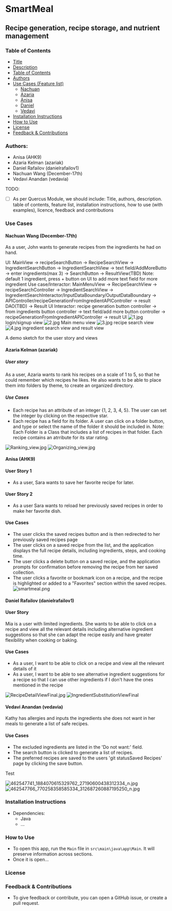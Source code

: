 # SmartMeal
## Recipe generation, recipe storage, and nutrient management 

### Table of Contents
- [Title](#smartmeal)
- [Description](#recipe-generation-recipe-storage-and-nutrient-management-)
- [Table of Contents](#table-of-contents)
- [Authors](#authors-)
- [Use Cases (Feature list)](#use-cases)
    - [Nachuan](#nachuan-wang-december-17th)
    - [Azaria](#azaria-kelman-azariak)
    - [Anisa](#anisa-ahk9)
    - [Daniel](#daniel-rafailov-danielrafailov1)
    - [Vedavi](#vedavi-anandan-vedavia)
- [Installation Instructions](#installation-instructions)
- [How to Use](#how-to-use)
- [License](#license)
- [Feedback & Contributions](#feedback--contributions)


### Authors: 
- Anisa (AHK9)
- Azaria Kelman (azariak)
- Daniel Rafailov (danielrafailov1)
- Nachuan Wang (December-17th)
- Vedavi Anandan (vedavia)


TODO:
- [ ] As per Quercus Module, we should include: Title, authors, description. table of contents, feature list,
installation instructions, how to use (with examples), licence, feedback and contributions

### Use Cases

#### Nachuan Wang (December-17th)
As a user, John wants to generate recipes from the ingredients he had on hand.

UI: MainView -> recipeSearchButton -> RecipeSearchView -> IngredientSearchButton -> IngredientSearchView -> text field/AddMoreButto  -> enter ingredients(max 3) -> SearchButton -> ResultView(TBD)
Note: default 1 ingredient, press + button on UI to add more text field for more ingredient
Use case/Interactor: MainMenuView -> RecipeSearchView -> recipeSearchController -> IngredientSearchView -> IngredientSearchInteractor/InputDataBoundary/OutputDataBoundary -> APIController/recipeGenerationFromIngredientAPIController -> result DAO(TBD)
-> Result UI
Interactor: recipe generation button controller -> from ingredients button controller 
      -> text field/add more button controller -> recipeGenerationFromIngredientAPIController -> result UI
![1.jpg](images/1.jpg)
login/signup view
![2.jpg](images/2.jpg)
Main menu view
![3.jpg](images/3.jpg)
recipe search view
![4.jpg](images/4.jpg)
ingredient search view and result view

A demo sketch for the user story and views


#### Azaria Kelman (azariak)
##### User story
As a user, Azaria wants to rank his recipes on a scale of 1 to 5, so that he could remember which recipes he likes. 
He also wants to be able to place them into folders by theme, to create an organized directory.
##### Use Cases
- Each recipe has an attribute of an integer {1, 2, 3, 4, 5}. The user can set the integer by clicking on the respective star.
- Each recipe has a field for its folder. A user can click on a folder button, and type or select the name of the folder it should be included in.
Note: Each Folder is a Class that includes a list of recipes in that folder. Each recipe contains an atrribute for its star rating.

![Ranking_view.jpg](images/Azaria_User_Story/Ranking_view.png)
![Organizing_view.jpg](images/Azaria_User_Story/Organizing_view.png)

#### Anisa (AHK9)
#### User Story 1
- As a user, Sara wants to save her favorite recipe for later.
#### User Story 2
- As a user Sara wants to reload her previously saved recipes in order to make her favorite
  dish.
#### Use Cases
- The user clicks the saved recipes button and is then redirected to her previously
saved recipes page
- The user clicks on a saved recipe from the list, and the application displays the full recipe details, including 
ingredients, steps, and cooking time.
- The user clicks a delete button on a saved recipe, and the application prompts for 
confirmation before removing the recipe from her saved collection.
- The user clicks a favorite or bookmark icon on a recipe, and the recipe 
is highlighted or added to a "Favorites" section within the saved recipes.
![smartmeal.png](images/smartmeal.png)

#### Daniel Rafailov (danielrafailov1)
#### User Story
Mia is a user with limited ingredients. She wants to be able to click on a recipe and view all the relevant details
including alternative ingredient suggestions so that she can adapt the recipe easily and have greater flexibility when 
cooking or baking.

#### Use Cases
- As a user, I want to be able to click on a recipe and view all the relevant details of it
- As a user, I want to be able to see alternative ingredient suggestions for a recipe so that I can use other ingredients
if I don't have the ones mentioned in the recipe

![RecipeDetailViewFinal.jpg](images/Daniel_User_Story/RecipeDetailViewFinal.jpg)
![IngredientSubstitutionViewFinal](images/Daniel_User_Story/IngredientSubstitutionViewFinal.jpg)

#### Vedavi Anandan (vedavia)
Kathy has allergies and inputs the ingredients she does not want in her meals to generate a list of safe recipes. 

#### Use Cases
- The excluded ingredients are listed in the 'Do not want:' field.
- The search button is clicked to generate a list of recipes.
- The preferred recipes are saved to the users 'git statusSaved Recipes' page by clicking the save button.

Test

![462547741_1884070615329762_27190600438312334_n.jpg](images/462547741_1884070615329762_27190600438312334_n.jpg)
![462547766_770258358585334_312687260887195250_n.jpg](images/462547766_770258358585334_312687260887195250_n.jpg)

### Installation Instructions
- Dependencies:
  - Java
  - ...
### How to Use
  - To open this app, run the `Main` file in `src\main\java\app\Main`. 
  It will preserve information across sections.
  - Once it is open...

### License

### Feedback & Contributions
- To give feedback or contribute, you can open a GitHub issue, or create a pull request.